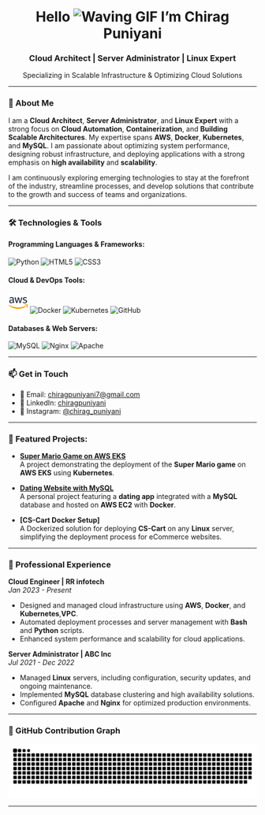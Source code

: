<h1 align="center">
  Hello <img src="https://media.giphy.com/media/hvRJCLFzcasrR4ia7z/giphy.gif" width="40" alt="Waving GIF" />  I’m Chirag Puniyani
</h1>

<h3 align="center">Cloud Architect | Server Administrator | Linux Expert</h3>
<p align="center">Specializing in Scalable Infrastructure & Optimizing Cloud Solutions</p>

---

### 🚀 About Me

I am a **Cloud Architect**, **Server Administrator**, and **Linux Expert** with a strong focus on **Cloud Automation**, **Containerization**, and **Building Scalable Architectures**. My expertise spans **AWS**, **Docker**, **Kubernetes**, and **MySQL**. I am passionate about optimizing system performance, designing robust infrastructure, and deploying applications with a strong emphasis on **high availability** and **scalability**.

I am continuously exploring emerging technologies to stay at the forefront of the industry, streamline processes, and develop solutions that contribute to the growth and success of teams and organizations.

---

### 🛠️ Technologies & Tools

#### Programming Languages & Frameworks:
<div align="left">
  <img src="https://cdn.jsdelivr.net/gh/devicons/devicon/icons/python/python-original.svg" height="40" alt="Python" />
  <img src="https://cdn.jsdelivr.net/gh/devicons/devicon/icons/html5/html5-original.svg" height="40" alt="HTML5" />
  <img src="https://cdn.jsdelivr.net/gh/devicons/devicon/icons/css3/css3-original.svg" height="40" alt="CSS3" />
</div>

#### Cloud & DevOps Tools:
<div align="left">
  <img src="https://raw.githubusercontent.com/devicons/devicon/master/icons/amazonwebservices/amazonwebservices-original-wordmark.svg" height="40" alt="AWS" />
  <img src="https://cdn.jsdelivr.net/gh/devicons/devicon/icons/docker/docker-original.svg" height="40" alt="Docker" />
  <img src="https://cdn.jsdelivr.net/gh/devicons/devicon/icons/kubernetes/kubernetes-plain.svg" height="40" alt="Kubernetes" />
  <img src="https://cdn.jsdelivr.net/gh/devicons/devicon/icons/github/github-original.svg" height="40" alt="GitHub" />
</div>

#### Databases & Web Servers:
<div align="left">
  <img src="https://cdn.jsdelivr.net/gh/devicons/devicon/icons/mysql/mysql-original.svg" height="40" alt="MySQL" />
  <img src="https://cdn.jsdelivr.net/gh/devicons/devicon/icons/nginx/nginx-original.svg" height="40" alt="Nginx" />
  <img src="https://cdn.jsdelivr.net/gh/devicons/devicon/icons/apache/apache-original.svg" height="40" alt="Apache" />
</div>

---

### 📫 Get in Touch

- 📧 Email: [chiragpuniyani7@gmail.com](mailto:chiragpuniyani7@gmail.com)
- 💼 LinkedIn: [chiragpuniyani](https://linkedin.com/in/chiragpuniyani)
- 📸 Instagram: [@chirag_puniyani](https://instagram.com/chirag_puniyani)

---

### 📌 Featured Projects:

- **[Super Mario Game on AWS EKS](https://github.com/chiragpuniyanii/super-mario-game-on-aws-eks)**  
  A project demonstrating the deployment of the **Super Mario game** on **AWS EKS** using **Kubernetes**.

- **[Dating Website with MySQL](https://github.com//chiragpuniyanii/dating-website)**  
  A personal project featuring a **dating app** integrated with a **MySQL** database and hosted on **AWS EC2** with **Docker**.

- **[CS-Cart Docker Setup]**  
  A Dockerized solution for deploying **CS-Cart** on any **Linux** server, simplifying the deployment process for eCommerce websites.

---

### 💼 Professional Experience

**Cloud Engineer | RR infotech**  
*Jan 2023 - Present*  
- Designed and managed cloud infrastructure using **AWS**, **Docker**, and **Kubernetes**,**VPC**.
- Automated deployment processes and server management with **Bash** and **Python** scripts.
- Enhanced system performance and scalability for cloud applications.

**Server Administrator | ABC Inc**  
*Jul 2021 - Dec 2022*  
- Managed **Linux** servers, including configuration, security updates, and ongoing maintenance.
- Implemented **MySQL** database clustering and high availability solutions.
- Configured **Apache** and **Nginx** for optimized production environments.

---

### 🔗 GitHub Contribution Graph

![GitHub Contributions](https://github.com/Platane/snk/raw/output/github-contribution-grid-snake.svg)

---
